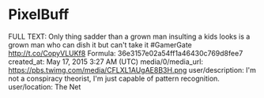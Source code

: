 # PixelBuff

FULL TEXT: Only thing sadder than a grown man insulting a kids looks is a grown man who can dish it but can't take it
#GamerGate http://t.co/CopyVLUKf8
Formula: 36e3157e02a54ff1a46430c769d8fee7
created_at: May 17, 2015 3:27 AM (UTC)
media/0/media_url: https://pbs.twimg.com/media/CFLXL1AUgAE8B3H.png
user/description: I'm not a conspiracy theorist, I'm just capable of pattern recognition.
user/location: The Net